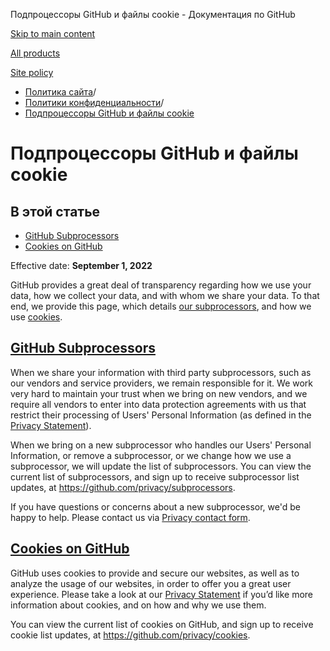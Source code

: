 Подпроцессоры GitHub и файлы cookie - Документация по GitHub

[Skip to main content](#main-content)

[All products](/ru)

[Site policy](/site-policy)

* [Политика сайта](/ru/site-policy)/
* [Политики конфиденциальности](/ru/site-policy/privacy-policies)/
* [Подпроцессоры GitHub и файлы cookie](/ru/site-policy/privacy-policies/github-subprocessors-and-cookies)

Подпроцессоры GitHub и файлы cookie
==========

В этой статье
----------

* [GitHub Subprocessors](#github-subprocessors)
* [Cookies on GitHub](#cookies-on-github)

Effective date: **September 1, 2022**

GitHub provides a great deal of transparency regarding how we use your data, how we collect your data, and with whom we share your data. To that end, we provide this page, which details [our subprocessors](#github-subprocessors), and how we use [cookies](#cookies-on-github).

[GitHub Subprocessors](#github-subprocessors)
----------

When we share your information with third party subprocessors, such as our vendors and service providers, we remain responsible for it. We work very hard to maintain your trust when we bring on new vendors, and we require all vendors to enter into data protection agreements with us that restrict their processing of Users' Personal Information (as defined in the [Privacy Statement](/en/site-policy/privacy-policies/github-privacy-statement)).

When we bring on a new subprocessor who handles our Users' Personal Information, or remove a subprocessor, or we change how we use a subprocessor, we will update the list of subprocessors. You can view the current list of subprocessors, and sign up to receive subprocessor list updates, at <https://github.com/privacy/subprocessors>.

If you have questions or concerns about a new subprocessor, we'd be happy to help. Please contact us via [Privacy contact form](https://github.com/contact/privacy).

[Cookies on GitHub](#cookies-on-github)
----------

GitHub uses cookies to provide and secure our websites, as well as to analyze the usage of our websites, in order to offer you a great user experience. Please take a look at our [Privacy Statement](/en/site-policy/privacy-policies/github-privacy-statement#our-use-of-cookies-and-tracking) if you’d like more information about cookies, and on how and why we use them.

You can view the current list of cookies on GitHub, and sign up to receive cookie list updates, at <https://github.com/privacy/cookies>.
